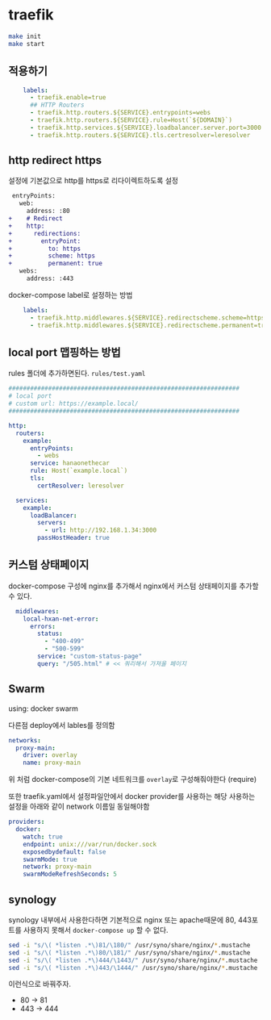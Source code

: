 # traefik

```bash
make init
make start
```

## 적용하기

```yaml
    labels:
      - traefik.enable=true
      ## HTTP Routers
      - traefik.http.routers.${SERVICE}.entrypoints=webs
      - traefik.http.routers.${SERVICE}.rule=Host(`${DOMAIN}`)
      - traefik.http.services.${SERVICE}.loadbalancer.server.port=3000
      - traefik.http.routers.${SERVICE}.tls.certresolver=leresolver
```

## http redirect https

설정에 기본값으로 http를 https로 리다이렉트하도록 설정

```diff
 entryPoints:
   web:
     address: :80
+    # Redirect
+    http:
+      redirections:
+        entryPoint:
+          to: https
+          scheme: https
+          permanent: true
   webs:
     address: :443
```

docker-compose label로 설정하는 방법

```yaml
    labels:
      - traefik.http.middlewares.${SERVICE}.redirectscheme.scheme=https
      - traefik.http.middlewares.${SERVICE}.redirectscheme.permanent=true
```

## local port 맵핑하는 방법

rules 폴더에 추가하면된다. `rules/test.yaml`

```yaml
################################################################
# local port
# custom url: https://example.local/
################################################################

http:
  routers:
    example:
      entryPoints:
        - webs
      service: hanaonethecar
      rule: Host(`example.local`)
      tls:
        certResolver: leresolver

  services:
    example:
      loadBalancer:
        servers:
          - url: http://192.168.1.34:3000
        passHostHeader: true
```

## 커스텀 상태페이지

docker-compose 구성에 nginx를 추가해서 nginx에서 커스텀 상태페이지를 추가할 수 있다.

```yaml
  middlewares:
    local-hxan-net-error:
      errors:
        status:
          - "400-499"
          - "500-599"
        service: "custom-status-page"
        query: "/505.html" # << 쿼리해서 가져올 페이지
```


## Swarm

using: docker swarm

다른점 deploy에서 lables를 정의함

```yaml
networks:
  proxy-main:
    driver: overlay
    name: proxy-main
```

위 처럼 docker-compose의 기본 네트워크를 `overlay`로 구성해줘야한다 (require)

또한 traefik.yaml에서 설정파일안에서 docker provider를 사용하는 해당 사용하는 설정을 아래와 같이 network 이름일 동일해야함

```yaml
providers:
  docker:
    watch: true
    endpoint: unix:///var/run/docker.sock
    exposedbydefault: false
    swarmMode: true
    network: proxy-main
    swarmModeRefreshSeconds: 5
```

## synology

synology 내부에서 사용한다하면 기본적으로 nginx 또는 apache때문에 80, 443포트를 사용하지 못해서 `docker-compose up` 할 수 없다.

```sh
sed -i "s/\( *listen .*\)81/\180/" /usr/syno/share/nginx/*.mustache
sed -i "s/\( *listen .*\)80/\181/" /usr/syno/share/nginx/*.mustache
sed -i "s/\( *listen .*\)444/\1443/" /usr/syno/share/nginx/*.mustache
sed -i "s/\( *listen .*\)443/\1444/" /usr/syno/share/nginx/*.mustache
```

이런식으로 바꿔주자.

- 80 -> 81
- 443 -> 444
